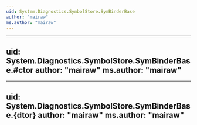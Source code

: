 ```yaml
---
uid: System.Diagnostics.SymbolStore.SymBinderBase
author: "mairaw"
ms.author: "mairaw"
---
```


---
uid: System.Diagnostics.SymbolStore.SymBinderBase.#ctor
author: "mairaw"
ms.author: "mairaw"
---

---
uid: System.Diagnostics.SymbolStore.SymBinderBase.{dtor}
author: "mairaw"
ms.author: "mairaw"
---
